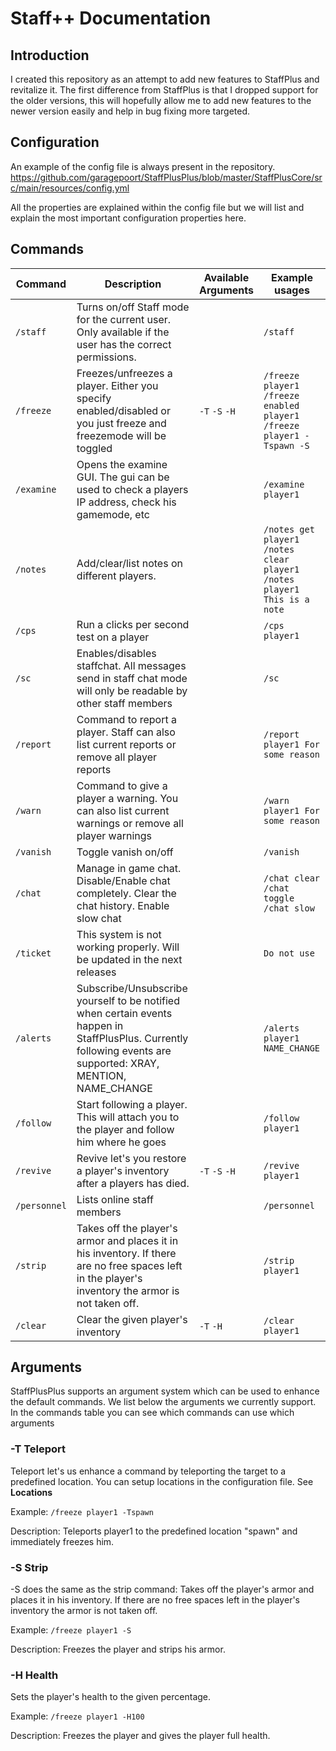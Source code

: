 # Staff++ Documentation

## Introduction
I created this repository as an attempt to add new features to StaffPlus and revitalize it.
The first difference from StaffPlus is that I dropped support for the older versions, this will hopefully allow me to add new features to the newer version easily and help in bug fixing more targeted.

## Configuration

An example of the config file is always present in the repository.
https://github.com/garagepoort/StaffPlusPlus/blob/master/StaffPlusCore/src/main/resources/config.yml

All the properties are explained within the config file but we will list and explain the most important configuration properties here.

## Commands

|Command|Description|Available Arguments|Example usages|
|---|---|---|---|
|`/staff`|Turns on/off Staff mode for the current user. Only available if the user has the correct permissions.||`/staff`|
|`/freeze`|Freezes/unfreezes a player. Either you specify enabled/disabled or you just freeze and freezemode will be toggled|`-T` `-S` `-H`|`/freeze player1` `/freeze enabled player1` `/freeze player1 -Tspawn -S`|
|`/examine`|Opens the examine GUI. The gui can be used to check a players IP address, check his gamemode, etc||`/examine player1`|
|`/notes`|Add/clear/list notes on different players.||`/notes get player1` `/notes clear player1` `/notes player1 This is a note`|
|`/cps`|Run a clicks per second test on a player||`/cps player1`|
|`/sc`|Enables/disables staffchat. All messages send in staff chat mode will only be readable by other staff members||`/sc`|
|`/report`|Command to report a player. Staff can also list current reports or remove all player reports||`/report player1 For some reason`|
|`/warn`|Command to give a player a warning. You can also list current warnings or remove all player warnings||`/warn player1 For some reason`|
|`/vanish`|Toggle vanish on/off||`/vanish`|
|`/chat`|Manage in game chat. Disable/Enable chat completely. Clear the chat history. Enable slow chat||`/chat clear` `/chat toggle` `/chat slow`|
|`/ticket`|This system is not working properly. Will be updated in the next releases||`Do not use`|
|`/alerts`|Subscribe/Unsubscribe yourself to be notified when certain events happen in StaffPlusPlus. Currently following events are supported: XRAY, MENTION, NAME_CHANGE||`/alerts player1 NAME_CHANGE`|
|`/follow`|Start following a player. This will attach you to the player and follow him where he goes||`/follow player1`|
|`/revive`|Revive let's you restore a player's inventory after a players has died.|`-T` `-S` `-H`|`/revive player1`|
|`/personnel`|Lists online staff members||`/personnel`|
|`/strip`|Takes off the player's armor and places it in his inventory. If there are no free spaces left in the player's inventory the armor is not taken off.||`/strip player1`|
|`/clear`|Clear the given player's inventory|`-T` `-H`|`/clear player1`|

## Arguments
StaffPlusPlus supports an argument system which can be used to enhance the default commands.
We list below the arguments we currently support.
In the commands table you can see which commands can use which arguments

### -T Teleport
Teleport let's us enhance a command by teleporting the target to a predefined location.
You can setup locations in the configuration file. See **Locations**

Example:
`/freeze player1 -Tspawn`

Description:
Teleports player1 to the predefined location "spawn" and immediately freezes him.

### -S Strip
-S does the same as the strip command:
Takes off the player's armor and places it in his inventory. If there are no free spaces left in the player's inventory the armor is not taken off.

Example:
`/freeze player1 -S`

Description:
Freezes the player and strips his armor.

### -H Health
Sets the player's health to the given percentage.

Example:
`/freeze player1 -H100`

Description:
Freezes the player and gives the player full health.